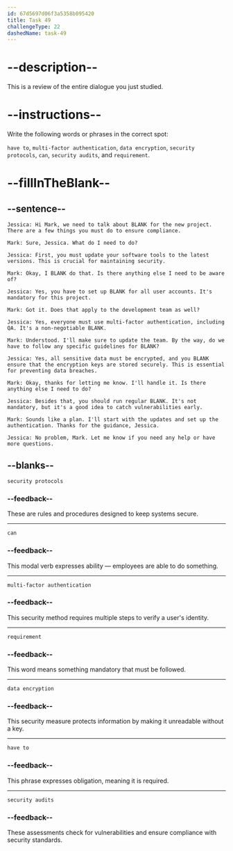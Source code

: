 ```yaml
---
id: 67d5697d06f3a5358b095420
title: Task 49
challengeType: 22
dashedName: task-49
---
```


<!-- REVIEW -->

# --description--

This is a review of the entire dialogue you just studied.

# --instructions--

Write the following words or phrases in the correct spot:

`have to`, `multi-factor authentication`, `data encryption`, `security protocols`, `can`, `security audits`, and `requirement`.

# --fillInTheBlank--

## --sentence--

`Jessica: Hi Mark, we need to talk about BLANK for the new project. There are a few things you must do to ensure compliance.`

`Mark: Sure, Jessica. What do I need to do?`

`Jessica: First, you must update your software tools to the latest versions. This is crucial for maintaining security.`

`Mark: Okay, I BLANK do that. Is there anything else I need to be aware of?`

`Jessica: Yes, you have to set up BLANK for all user accounts. It's mandatory for this project.`

`Mark: Got it. Does that apply to the development team as well?`

`Jessica: Yes, everyone must use multi-factor authentication, including QA. It's a non-negotiable BLANK.`

`Mark: Understood. I'll make sure to update the team. By the way, do we have to follow any specific guidelines for BLANK?`

`Jessica: Yes, all sensitive data must be encrypted, and you BLANK ensure that the encryption keys are stored securely. This is essential for preventing data breaches.`

`Mark: Okay, thanks for letting me know. I'll handle it. Is there anything else I need to do?`

`Jessica: Besides that, you should run regular BLANK. It's not mandatory, but it's a good idea to catch vulnerabilities early.`

`Mark: Sounds like a plan. I'll start with the updates and set up the authentication. Thanks for the guidance, Jessica.`

`Jessica: No problem, Mark. Let me know if you need any help or have more questions.`

## --blanks--

`security protocols`

### --feedback--

These are rules and procedures designed to keep systems secure.

---

`can`

### --feedback--

This modal verb expresses ability — employees are able to do something.

---

`multi-factor authentication`

### --feedback--

This security method requires multiple steps to verify a user's identity.

---

`requirement`

### --feedback--

This word means something mandatory that must be followed.

---

`data encryption`

### --feedback--

This security measure protects information by making it unreadable without a key.

---

`have to`

### --feedback--

This phrase expresses obligation, meaning it is required.

---

`security audits`

### --feedback--

These assessments check for vulnerabilities and ensure compliance with security standards.
